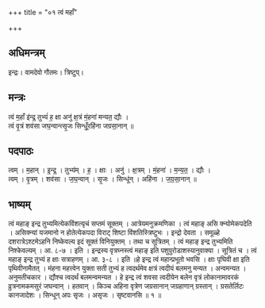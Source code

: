 +++
title = "०१ त्वं महाँ"

+++
## अधिमन्त्रम्
इन्द्रः। वामदेवो गौतमः। त्रिष्टुप्।

## मन्त्रः
त्वं म॒हाँ इ॑न्द्र॒ तुभ्यं॑ ह॒ क्षा अनु॑ क्ष॒त्रं मं॒हना॑ मन्यत॒ द्यौः ।  
त्वं वृ॒त्रं शव॑सा जघ॒न्वान्त्सृ॒जः सिन्धूँ॒रहि॑ना जग्रसा॒नान् ॥

## पदपाठः
त्वम् । म॒हान् । इ॒न्द्र॒ । तुभ्य॑म् । ह॒ । क्षाः । अनु॑ । क्ष॒त्रम् । मं॒हना॑ । म॒न्य॒त॒ । द्यौः ।  
त्वम् । वृ॒त्रम् । शव॑सा । ज॒घ॒न्वान् । सृ॒जः । सिन्धू॑न् । अहि॑ना । ज॒ग्र॒सा॒नान् ॥

## भाष्यम्
त्वं महाङ् इन्द्र तुभ्यमित्येकविंशत्यृचं सप्तमं सूक्तम् । आत्रेयमनुक्रमणिका । त्वं महाङ् असि क्न्योमेकपदेति । असिक्न्यां यजमानो न होतेत्येकपदा विराट् शिष्टा विंशतिस्त्रिष्टुभः । इन्द्रो देवता । समूळ्हे दशरात्रेऽश्टमेऽहनि निष्केवल्य इदं सूक्तं विनियुक्तम् । तथा च सूत्रितम् । त्वं महाङ् इन्द्र तुभ्यमिति निश्केवल्यम् । आ. ८-७ । इति । इन्द्रस्य वृत्रघ्नस्त्वं महाङ् इति पशुपुरोडाशस्यानुवाक्या । सूत्रितं च । त्वं महाङ् इन्द्र तुभ्यं ह क्षाः सत्राहणम् । आ. ३-८ । इति ॥हे इन्द्र त्वं महान्प्रभूतो भवसि । क्षाः पृघिवी क्षा इति पृथिवीनामैतत् । मंहना महत्त्वेन युक्ता सती तुभ्यं ह त्वदर्थमेव क्षत्रं त्वदीयं बलमनु मन्यत । अन्वमन्यत । अनुमतीचकार । द्यौश्च त्वदर्थं बलमन्वमन्यत । हे इन्द्र त्वं शवसा त्वदीयेन बलेन वृत्रं लोकानामावरकं व्रुत्रनामकमसुरं जघन्वान् । हतवान् । किञ्च अहिना वृत्रेण जग्रसानान् जग्रहाणान् ग्रस्तान् । ग्रसतेर्लिटः कानजादेशः । सिन्धून् अपः सृजः । असृजः । सृष्टवानसि ॥ १ ॥